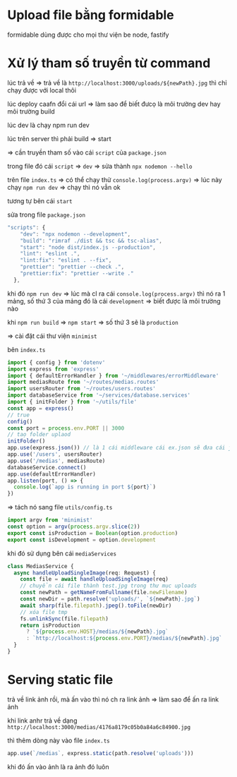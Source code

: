 # Upload file bằng formidable

formidable dùng được cho mọi thư viện be node, fastify

# Xử lý tham số truyền từ command

lúc trả về => trả về là `http://localhost:3000/uploads/${newPath}.jpg` thì chỉ chạy được với local thôi

lúc deploy caafn đổi cái url => làm sao để biết đưcọ là môi trường dev hay môi trường build

lúc dev là chạy npm run dev

lúc trên server thì phải build => start

=> cần truyền tham số vào cái `script` của `package.json`

trong file đó cái `script` => `dev` => sửa thành `npx nodemon --hello`

trên file `index.ts` => có thể chạy thử `console.log(process.argv)` => lúc này chạy `npm run dev` => chạy thì nó vẫn ok

tương tự bên cái `start`

sửa trong file `package.json`

```ts
"scripts": {
    "dev": "npx nodemon --development",
    "build": "rimraf ./dist && tsc && tsc-alias",
    "start": "node dist/index.js --production",
    "lint": "eslint .",
    "lint:fix": "eslint . --fix",
    "prettier": "prettier --check .",
    "prettier:fix": "prettier --write ."
  },
```

khi đó `npm run dev` => lúc mà cl ra cái `console.log(process.argv)` thì nó ra 1 mảng, số thứ 3 của mảng đó là cái `development` => biết được là môi trường nào

khi `npm run build` => `npm start` => số thứ 3 sẽ là `production`

=> cài đặt cái thư viện `minimist`

bên `index.ts`

```ts
import { config } from 'dotenv'
import express from 'express'
import { defaultErrorHandler } from '~/middlewares/errorMiddleware'
import mediasRoute from '~/routes/medias.routes'
import usersRouter from '~/routes/users.routes'
import databaseService from '~/services/database.services'
import { initFolder } from '~/utils/file'
const app = express()
// true
config()
const port = process.env.PORT || 3000
// taọ folder uplaod
initFolder()
app.use(express.json()) // là 1 cái middleware cái ex.json sẽ đưa cái json truyền lên ở body thành 1 cái obj
app.use('/users', usersRouter)
app.use('/medias', mediasRoute)
databaseService.connect()
app.use(defaultErrorHandler)
app.listen(port, () => {
  console.log(`app is running in port ${port}`)
})
```

=> tách nó sang file `utils/config.ts`

```ts
import argv from 'minimist'
const option = argv(process.argv.slice(2))
export const isProduction = Boolean(option.production)
export const isDevelopment = option.development
```

khi đó sử dụng bên cái `mediaServices`

```ts
class MediasService {
  async handleUploadSingleImage(req: Request) {
    const file = await handleUploadSingleImage(req)
    // chuyển cái file thành test.jpg trong thư mục uploads
    const newPath = getNameFromFullname(file.newFilename)
    const newDir = path.resolve('uploads/', `${newPath}.jpg`)
    await sharp(file.filepath).jpeg().toFile(newDir)
    // xóa file tmp
    fs.unlinkSync(file.filepath)
    return isProduction
      ? `${process.env.HOST}/medias/${newPath}.jpg`
      : `http://localhost:${process.env.PORT}/medias/${newPath}.jpg`
  }
}
```

# Serving static file

trả về link ảnh rồi, mà ấn vào thì nó ch ra link ảnh => làm sao để ấn ra link ảnh

khi link anhr trả về dạng `http://localhost:3000/medias/4176a8179c05b0a84a6c84900.jpg`

thì thêm dòng này vào file `index.ts`

```ts
app.use(`/medias`, express.static(path.resolve('uploads')))
```

khi đó ấn vào ảnh là ra ảnh đó luôn
